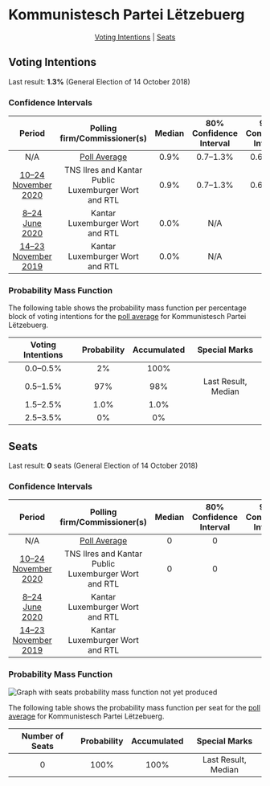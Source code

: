 # Kommunistesch Partei Lëtzebuerg

<p align="center"><a href="#voting-intentions">Voting Intentions</a> | <a href="#seats">Seats</a></p>

## Voting Intentions

Last result: **1.3%** (General Election of 14 October 2018)

### Confidence Intervals

| Period     | Polling firm/Commissioner(s) | Median | 80% Confidence Interval | 90% Confidence Interval | 95% Confidence Interval | 99% Confidence Interval |
|:----------:|:----------------:|:-----------:|:-----------------------:|:-----------------------:|:-----------------------:|:-----------------------:|
| N/A | [Poll Average](average.html) | 0.9% | 0.7–1.3% | 0.6–1.3% | 0.6–1.4% | 0.5–1.6% |
| [10–24 November 2020](2020-11-24-TNSIlresandKantarPublic.html) | TNS Ilres and Kantar Public <br> Luxemburger Wort and RTL | 0.9% | 0.7–1.3% | 0.6–1.4% | 0.6–1.4% | 0.5–1.6% |
| [8–24 June 2020](2020-06-24-Kantar.html) | Kantar <br> Luxemburger Wort and RTL | 0.0% | N/A | N/A | N/A | N/A |
| [14–23 November 2019](2019-11-23-Kantar.html) | Kantar <br> Luxemburger Wort and RTL | 0.0% | N/A | N/A | N/A | N/A |

### Probability Mass Function

The following table shows the probability mass function per percentage block of voting intentions for the [poll average](average.html) for Kommunistesch Partei Lëtzebuerg.

| Voting Intentions | Probability | Accumulated | Special Marks |
|:-----------------:|:-----------:|:-----------:|:-------------:|
| 0.0–0.5% | 2% | 100% |  |
| 0.5–1.5% | 97% | 98% | Last Result, Median |
| 1.5–2.5% | 1.0% | 1.0% |  |
| 2.5–3.5% | 0% | 0% |  |


## Seats

Last result: **0** seats (General Election of 14 October 2018)

### Confidence Intervals

| Period     | Polling firm/Commissioner(s) | Median | 80% Confidence Interval | 90% Confidence Interval | 95% Confidence Interval | 99% Confidence Interval |
|:----------:|:----------------:|:------:|:-----------------------:|:-----------------------:|:-----------------------:|:-----------------------:|
| N/A | [Poll Average](average.html) | 0 | 0 | 0 | 0 | 0 |
| [10–24 November 2020](2020-11-24-TNSIlresandKantarPublic.html) | TNS Ilres and Kantar Public <br> Luxemburger Wort and RTL | 0 | 0 | 0 | 0 | 0 |
| [8–24 June 2020](2020-06-24-Kantar.html) | Kantar <br> Luxemburger Wort and RTL |  |  |  |  |  |
| [14–23 November 2019](2019-11-23-Kantar.html) | Kantar <br> Luxemburger Wort and RTL |  |  |  |  |  |

### Probability Mass Function

![Graph with seats probability mass function not yet produced](average-seats-pmf-kommunisteschparteilëtzebuerg.png "Seats Probability Mass Function")

The following table shows the probability mass function per seat for the [poll average](average.html) for Kommunistesch Partei Lëtzebuerg.

| Number of Seats | Probability | Accumulated | Special Marks |
|:---------------:|:-----------:|:-----------:|:-------------:|
| 0 | 100% | 100% | Last Result, Median |


